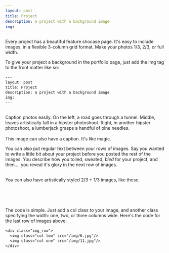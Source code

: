 ```yaml
---
layout: post
title: Project
description: a project with a background image
img:
---
```


Every project has a beautiful feature shocase page. It's easy to include images, in a flexible 3-column grid format. Make your photos 1/3, 2/3, or full width.

To give your project a background in the portfolio page, just add the img tag to the front matter like so:

	---
	layout: post
	title: Project
	description: a project with a background image
	img:
	---


<div class="img_row">
	<img class="col one" src="{{ site.baseurl }}/img/1.jpg" alt="" title="example image"/>
	<img class="col one" src="{{ site.baseurl }}/img/2.jpg" alt="" title="example image"/>
	<img class="col one" src="{{ site.baseurl }}/img/3.jpg" alt="" title="example image"/>
</div>
<div class="col three caption">
	Caption photos easily. On the left, a road goes through a tunnel. Middle, leaves artistically fall in a hipster photoshoot. Right, in another hipster photoshoot, a lumberjack grasps a handful of pine needles.
</div>
<div class="img_row">
	<img class="col three" src="{{ site.baseurl }}/img/5.jpg" alt="" title="example image"/>
</div>
<div class="col three caption">
	This image can also have a caption. It's like magic.
</div>

You can also put regular text between your rows of images. Say you wanted to write a little bit about your project before you posted the rest of the images. You describe how you toiled, sweated, *bled* for your project, and then.... you reveal it's glory in the next row of images.


<div class="img_row">
	<img class="col two" src="{{ site.baseurl }}/img/6.jpg" alt="" title="example image"/>
	<img class="col one" src="{{ site.baseurl }}/img/11.jpg" alt="" title="example image"/>
</div>
<div class="col three caption">
	You can also have artistically styled 2/3 + 1/3 images, like these.
</div>


<br/><br/><br/>


The code is simple. Just add a col class to your image, and another class specifying the width: one, two, or three columns wide. Here's the code for the last row of images above:

	<div class="img_row">
	  <img class="col two" src="/img/6.jpg"/>
	  <img class="col one" src="/img/11.jpg"/>
	</div>
